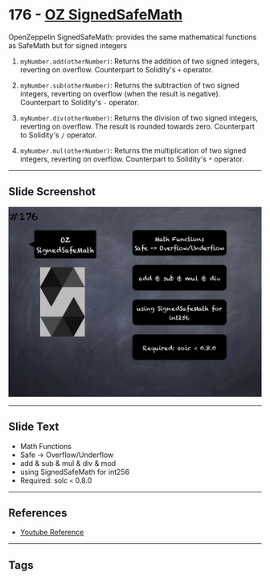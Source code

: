 # 176 - [OZ SignedSafeMath](OZ%20SignedSafeMath.md)
OpenZeppelin SignedSafeMath: provides the same mathematical functions as SafeMath but for signed integers

1.  `myNumber.add(otherNumber)`: Returns the addition of two signed integers, reverting on overflow. Counterpart to Solidity's `+` operator.
    
2.  `myNumber.sub(otherNumber)`: Returns the subtraction of two signed integers, reverting on overflow (when the result is negative). Counterpart to Solidity's `-` operator.
    
3.  `myNumber.div(otherNumber)`: Returns the division of two signed integers, reverting on overflow. The result is rounded towards zero. Counterpart to Solidity's `/` operator.
    
4.  `myNumber.mul(otherNumber)`: Returns the multiplication of two signed integers, reverting on overflow. Counterpart to Solidity's `*` operator.

___
## Slide Screenshot
![176.png](../../images/solidity201/176.png)
___
## Slide Text
- Math Functions
- Safe -> Overflow/Underflow
- add & sub & mul & div & mod
- using SignedSafeMath for int256
- Required: solc `<` 0.8.0
___
## References
- [Youtube Reference](https://youtu.be/L_9Fk6HRwpU?t=940)
___
## Tags